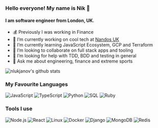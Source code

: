 ### Hello everyone! My name is Nik 👋
#### I am software engineer from London, UK.

- 💰 Previously I was working in Finance
- 🔭 I’m currently working on cool tech at [Nandos UK](https://www.nandos.co.uk/)
- 🌱 I’m currently learning JavaScript Ecosystem, GCP and Terraform
- 👯 I’m looking to collaborate on full stack apps and tooling
- 🤔 I’m looking for help with TDD, BDD and testing in general
- 💬 Ask me about engineering, finance and extreme sports

![nlukjanov's github stats](https://github-readme-stats.vercel.app/api?username=nlukjanov&count_private=true&show_icons=true&theme=algolia)

### My Favourite Languages

![JavaScript](https://img.shields.io/badge/-JavaScript-000?&logo=JavaScript)
![TypeScript](https://img.shields.io/badge/-TypeScript-000?&logo=TypeScript)
![Python](https://img.shields.io/badge/-Python-000?&logo=Python)
![SQL](https://img.shields.io/badge/-SQL-000?&logo=MySQL)
![Ruby](https://img.shields.io/badge/-Ruby-000?&logo=Ruby&logoColor=900)

### Tools I use

![Node.js](https://img.shields.io/badge/-Node.js-000?&logo=node.js)
![React](https://img.shields.io/badge/-React-000?&logo=React)
![Linux](https://img.shields.io/badge/-Linux-000?&logo=Linux)
![Docker](https://img.shields.io/badge/-Docker-000?&logo=Docker)
![Django](https://img.shields.io/badge/-django-000?&logo=django)
![MongoDB](https://img.shields.io/badge/-Mongodb-000?&logo=mongodb)
![Redis](https://img.shields.io/badge/-Redis-000?&logo=Redis)

<!--
**nlukjanov/nlukjanov** is a ✨ _special_ ✨ repository because its `README.md` (this file) appears on your GitHub profile.



Here are some ideas to get you started:

-->
